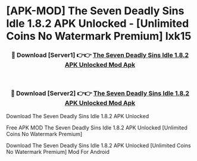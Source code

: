 # [APK-MOD] The Seven Deadly Sins  Idle 1.8.2 APK Unlocked - [Unlimited Coins No Watermark Premium] lxk15



<div align="center">
<h3>🔴 Download [Server1] 👉👉 <a href="https://momento.my/?title=The_Seven_Deadly_Sins__Idle_1.8.2_APK_Unlocked">The Seven Deadly Sins  Idle 1.8.2 APK Unlocked Mod Apk</a></h3><br>

<h3>🔴 Download [Server2] 👉👉 <a href="https://momento.my/?title=The_Seven_Deadly_Sins__Idle_1.8.2_APK_Unlocked">The Seven Deadly Sins  Idle 1.8.2 APK Unlocked Mod Apk</a></h3>
</div>



Download The Seven Deadly Sins  Idle 1.8.2 APK Unlocked 

Free APK MOD The Seven Deadly Sins  Idle 1.8.2 APK Unlocked [Unlimited Coins No Watermark Premium]

Download The Seven Deadly Sins  Idle 1.8.2 APK Unlocked [Unlimited Coins No Watermark Premium] Mod For Android
